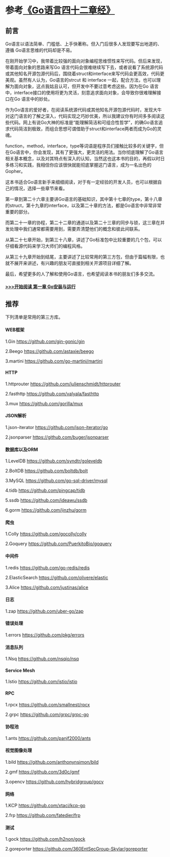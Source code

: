 # 参考[《Go语言四十二章经》](https://github.com/ffhelicopter/Go42/blob/master/SUMMARY.md "《Go语言四十二章经》")


## 前言

Go语言以语法简单、门槛低、上手快著称。但入门后很多人发现要写出地道的、遵循 Go语言思维的代码却是不易。

在刚开始学习中，我带着比较强的面向对象编程思维惯性来写代码。但后来发现，带着面向对象的思路来写Go 语言代码会很难继续写下去，或者说看了系统源代码或其他知名开源包源代码后，围绕着struct和interface来写代码会更高效，代码更美观。虽然有人认为，Go语言的strcut 和 interface 一起，配合方法，也可以理解为面向对象，这点我姑且认可，但开发中不要过意考虑这些。因为在Go 语言中，interface接口的使用将更为灵活，刻意追求面向对象，会导致你很难理解接口在Go 语言中的妙处。

作为Go语言的爱好者，在阅读系统源代码或其他知名开源包源代码时，发现大牛对这门语言的了解之深入，代码实现之巧妙优美，所以我建议你有时间多多阅读这些代码。网上有说Go大神的标准是“能理解简洁和可组合性哲学”，的确Go语言追求代码简洁到极致，而组合思想可谓借助于struct和interface两者而成为Go的灵魂。

function，method，interface，type等词语是程序员们接触比较多的关键字，但在Go语言中，你会发现，其有了更强大，更灵活的用法。当你彻底理解了Go语言相关基本概念，以及对其特点有深入的认知，当然这也这本书的目的，再假以时日多练习和实践，我相信你应该很快就能彻底掌握这门语言，成为一名出色的Gopher。

这本书适合Go语言新手来细细阅读，对于有一定经验的开发人员，也可以根据自己的情况，选择一些章节来看。

第一章到第二十六章主要讲Go语言的基础知识，其中第十七章的type，第十八章的struct，第十九章的interface，以及第二十章的方法，都是Go语言中非常非常重要的部分。

而第二十一章的协程，第二十二章的通道以及第二十三章的同步与锁，这三章在并发处理中我们通常都需要用到，需要弄清楚他们的概念和彼此间联系。

从第二十七章开始，到第三十八章，讲述了Go标准包中比较重要的几个包，可以仔细看源代码来学习大师们的编程风格。

从第三十九章开始到结尾，主要讲述了比较常用的第三方包，但由于篇幅有限，也就不展开来讲述，有兴趣的朋友可直接到相关开源项目详细了解。

最后，希望更多的人了解和使用Go语言，也希望阅读本书的朋友们多多交流。


#### [>>>开始阅读 第一章 Go安装与运行](https://github.com/longpi1/Reading-notes/blob/main/Go42/content/42_01_安装.md)



## 推荐

下列清单是常用的第三方库。

#### WEB框架

1.Gin  https://github.com/gin-gonic/gin

2.Beego  https://github.com/astaxie/beego

3.martini https://github.com/go-martini/martini


#### HTTP

1.httprouter https://github.com/julienschmidt/httprouter

2.fasthttp https://github.com/valyala/fasthttp

3.mux https://github.com/gorilla/mux


#### JSON解析

1.json-iterator https://github.com/json-iterator/go 

2.jsonparser https://github.com/buger/jsonparser


#### 数据库以及ORM

1.LevelDB https://github.com/syndtr/goleveldb

2.BoltDB https://github.com/boltdb/bolt

3.MySQL https://github.com/go-sql-driver/mysql

4.tidb https://github.com/pingcap/tidb

5.ssdb https://github.com/ideawu/ssdb

6.gorm https://github.com/jinzhu/gorm


#### 爬虫

1.Colly https://github.com/gocolly/colly

2.Goquery https://github.com/PuerkitoBio/goquery


#### 中间件

1.redis https://github.com/go-redis/redis

2.ElasticSearch https://github.com/olivere/elastic

3.Alice https://github.com/justinas/alice


#### 日志

1.zap https://github.com/uber-go/zap


#### 错误处理

1.errors https://github.com/pkg/errors


#### 消息队列

1.Nsq  https://github.com/nsqio/nsq

#### Service Mesh

1.Istio  https://github.com/istio/istio

#### RPC

1.rpcx https://github.com/smallnest/rpcx

2.grpc https://github.com/grpc/grpc-go

#### 协程池

1.ants https://github.com/panjf2000/ants


#### 视觉图像处理

1.bild https://github.com/anthonynsimon/bild

2.gmf https://github.com/3d0c/gmf

3.opencv https://github.com/hybridgroup/gocv


#### 网络

1.KCP https://github.com/xtaci/kcp-go

2.frp https://github.com/fatedier/frp


#### 测试

1.gock https://github.com/h2non/gock

2.goreporter https://github.com/360EntSecGroup-Skylar/goreporter


